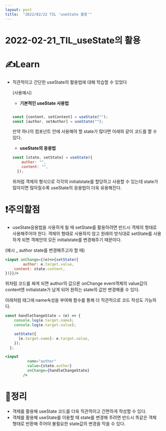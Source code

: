 ```yaml
---
layout: post
title:  "2022/02/22 TIL 'useState 활용'"
---
```



# 2022-02-21_TIL_useState의 활용

# ✍️Learn

- 직관적이고 간단한 useState의 활용법에 대해 학습할 수 있었다
    
    
    (사용예시)
    
    - **기본적인 useState 사용법**
    
    ```jsx
    
    const [content, setContent] = useState("");
    const [author, setAuthor] = useState("");
    
    ```
    
    만약 하나의 컴포넌트 안에 사용해야 할 state가 많다면 아래와 같이 코드를 짤 수 있다.
    
    - **useState의 응용법**
    
    ```jsx
    const [state, setState] = useState({
        author: "",
        content: "",
      });
    ```
    
    위처럼 객체의 형식으로 각각의 initialstate를 할당하고 사용할 수 있는데 state가 많아지면 많아질수록 useState의 응용법이 더욱 유용해진다.
    

# ❗주의할점

- useState응용법을 사용하게 될 때 setState를 활용하려면 반드시 객체의 형태로 사용해주어야 한다. 객체의 형태로 사용하지 않고 원래의 방식대로 setState를 사용하게 되면 객체안의 모든 initialstate를 변경해주기 때문이다.

(예시 _ author state를 변경해주고자 할 때)

```jsx
<input onChange={(e)=>{setState({
		author: e.target.value,
    content: state.content,
})}}/>
```

위처럼 코드를 짜게 되면 author의 값으론 onChange event객체의 value값이 content엔 initialstate가 남게 되어 원하는 state의 값만 변경해줄 수 있다.

아래처럼 태그에 name속성을 부여해  함수를 통해 더 직관적으로 코드 작성도 가능하다.

```jsx
const handleChangeState = (e) => {
    console.log(e.target.name);
    console.log(e.target.value);

    setState({
      [e.target.name]: e.target.value,
    });
  };

<input
          name="author"
          value={state.author}
          onChange={handleChangeState}
        />
```

# 🤷정리

- 객체를 활용해 useState 코드를 더욱 직관적이고 간편하게 작성할 수 있다.
- 객체를 활용해 useState를 이용할 때 state를 변경해 주려면 반드시 똑같은 객체 형태로 반환해 주어야 불필요한 state값의 변경을 막을 수 있다.
